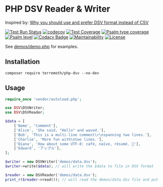 # PHP DSV Reader & Writer

Inspired by: [Why you should use and prefer DSV format instead of CSV](https://matthodges.com/posts/2024-08-12-csv-bad-dsv-good/)

[![Test Run Status](https://github.com/terremoth/php-dsv/actions/workflows/workflow.yml/badge.svg?branch=main)](https://github.com/terremoth/php-dsv/actions/workflows/workflow.yml)
[![codecov](https://codecov.io/github/terremoth/php-dsv/graph/badge.svg?token=ZED14FNR0B)](https://codecov.io/github/terremoth/php-dsv)
[![Test Coverage](https://api.codeclimate.com/v1/badges/2928743b6e92d8e70128/test_coverage)](https://codeclimate.com/github/terremoth/php-dsv/test_coverage)
[![Psalm type coverage](https://shepherd.dev/github/terremoth/php-dsv/coverage.svg)](https://shepherd.dev/github/terremoth/php-dsv)
[![Psalm level](https://shepherd.dev/github/terremoth/php-dsv/level.svg)](https://shepherd.dev/github/terremoth/php-dsv)
[![Codacy Badge](https://app.codacy.com/project/badge/Grade/0edf6ce999c548f8ab994288611e3d0f)](https://app.codacy.com/gh/terremoth/php-dsv/dashboard?utm_source=gh&utm_medium=referral&utm_content=&utm_campaign=Badge_grade)
[![Maintainability](https://api.codeclimate.com/v1/badges/2928743b6e92d8e70128/maintainability)](https://codeclimate.com/github/terremoth/php-dsv/maintainability)
[![License](https://img.shields.io/github/license/terremoth/php-dsv.svg?logo=gnu&color=41bb13)](https://github.com/terremoth/php-dsv/blob/main/LICENSE)

See [demos/demo.php](demos/demo.php) for examples.  

## Installation

```shell
composer require terremoth/php-dsv --no-dev
```

## Usage

```php
require_once 'vendor/autoload.php';

use DSV\DSVWriter;
use DSV\DSVReader;

$data = [
    ['Name', 'Comment'],
    ['Alice', 'She said, "Hello" and waved.'],
    ['Bob', 'This is a multi-line comment\r\nspanning two lines.'],
    ['Charlie', 'More fun with\ntwo lines.'],
    ['Diana', 'How about some UTF-8: café, naïve, résumé. 📝'],
    ['Edward', 'アップル'],
];

$writer = new DSVWriter('demos/data.dsv');
$writer->write($data); // will write the $data to file in DSV format

$reader = new DSVReader('demos/data.dsv');
print_r($reader->read()); // will read the demos/data.dsv file and put it in array format 
```
